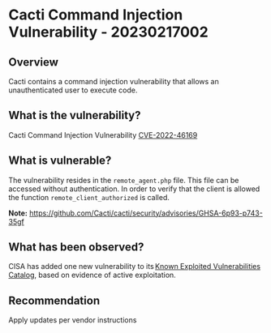 # Cacti Command Injection Vulnerability - 20230217002

## Overview

Cacti contains a command injection vulnerability that allows an unauthenticated user to execute code.

## What is the vulnerability?

Cacti Command Injection Vulnerability [CVE-2022-46169](https://nvd.nist.gov/vuln/detail/CVE-2022-46169)

## What is vulnerable?

The vulnerability resides in the `remote_agent.php` file. This file can be accessed without authentication. In order to verify that the client is allowed the function `remote_client_authorized` is called.

**Note:** <https://github.com/Cacti/cacti/security/advisories/GHSA-6p93-p743-35gf>

## What has been observed?

CISA has added one new vulnerability to its [Known Exploited Vulnerabilities Catalog](https://www.cisa.gov/known-exploited-vulnerabilities-catalog), based on evidence of active exploitation.

## Recommendation

Apply updates per vendor instructions